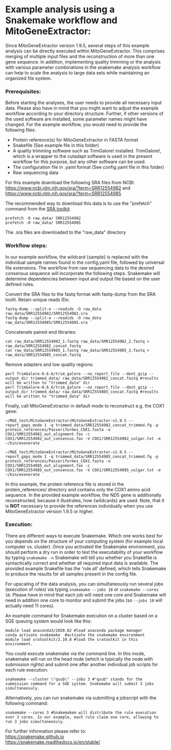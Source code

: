 # Example analysis using a Snakemake workflow and MitoGeneExtractor:
Since MitoGeneExtractor version 1.9.5, several steps of this example analysis can be directly executed within MitoGeneExtractor. This comprises merging of multiple input files and the reconstruction of more than one gene sequence.
In addition, implementing quality trimming or the analysis with various parameter combinations in the snakemake analysis workflow can help to scale the analysis to large data sets while maintaining an organized file system. 

### Prerequisites:
Before starting the analyses, the user needs to provide all necessary input data. Please also have in mind that you might want to adjust the example workflow according to your directory structure. Further, if other versions of the used software are installed, some parameter names might have changed.
For the example workflow, you would need to provide the following files:

- Protein reference(s) for MitoGeneExtractor in FASTA format  
- Snakefile (See example file in this folder)
- A quality trimming software such as TrimGalore! installed. TrimGalore!, which is a wrapper to the cutadapt software is used in the present workflow for this purpose, but any other software can be used. 
- The configuration file in .yaml format (See config.yaml file in this folder) 
- Raw sequencing data

For this example download the following SRA files from NCBI:
https://www.ncbi.nlm.nih.gov/sra/?term=SRR12554982 and https://www.ncbi.nlm.nih.gov/sra/?term=SRR12554985

The recommended way to download this data is to use the "prefetch" command from the [SRA toolkit](https://trace.ncbi.nlm.nih.gov/Traces/sra/sra.cgi?view=software).

```{r, eval=TRUE}
prefetch -O raw_data/ SRR12554982 
prefetch -O raw_data/ SRR12554985
```
The .sra files are downloaded to the "raw_data" directory

### Workflow steps:
In our example workflow, the wildcard {sample} is replaced with the individual sample names found in the config.yaml file, followed by universal file extensions. The workflow from raw sequencing data to the desired consensus sequence will incorporate the following steps. Snakemake will determine dependencies between input and output file based on the user defined rules.

Convert the SRA files to the fastq format with fastq-dump from the SRA toolit. Retain unique reads IDs:
```{r, eval=TRUE}
fastq-dump --split-e --readids -O raw_data raw_data/SRR12554982/SRR12554982.sra
fastq-dump --split-e --readids -O raw_data raw_data/SRR12554985/SRR12554985.sra
```

Concatenate paired-end libraries:
```{r, eval=TRUE}
cat raw_data/SRR12554982_1.fastq raw_data/SRR12554982_2.fastq > raw_data/SRR12554982_concat.fastq
cat raw_data/SRR12554985_1.fastq raw_data/SRR12554985_2.fastq > raw_data/SRR12554985_concat.fastq
```

Remove adapters and low quality regions:
```{r, eval=TRUE}
perl TrimGalore-0.6.6/trim_galore --no_report_file --dont_gzip --output_dir trimmed_data/ raw_data/SRR12554982_concat.fastq #results will be written to "trimmed_data" dir 
perl TrimGalore-0.6.6/trim_galore --no_report_file --dont_gzip --output_dir trimmed_data/ raw_data/SRR12554985_concat.fastq #results will be written to "trimmed_data" dir 
```

Finally, call MitoGeneExtractor in default mode to reconstruct e.g. the COX1 gene:
```{r, eval=TRUE}
~/MGE_test/MitoGeneExtractor/MitoGeneExtractor-v1.9.5 --report_gaps_mode 1 -q trimmed_data/SRR12554982_concat_trimmed.fq -p protein_references/Passeriformes_COX1.fasta -o COX1/SRR12554982_out_alignment.fas -c COX1/SRR12554982_out_consensus.fas -V COX1/SRR12554982_vulgar.txt -e ~/bin/exonerate

~/MGE_test/MitoGeneExtractor/MitoGeneExtractor-v1.9.5 --report_gaps_mode 1 -q trimmed_data/SRR12554985_concat_trimmed.fq -p protein_references/Passeriformes_COX1.fasta -o COX1/SRR12554985_out_alignment.fas -c COX1/SRR12554985_out_consensus.fas -V COX1/SRR12554985_vulgar.txt -e ~/bin/exonerate
```
In this example, the protein reference file is stored in the protein_references/ directory and contains only the COX1 amino acid sequence. In the provided example workflow, the ND5 gene is additionally reconstructed, because it illustrates, how {wildcards} are used. Note, that it is **NOT** necessary to provide the references individually when you use MitoGeneExtractor version 1.9.5 or higher. 

### Execution:
There are different ways to execute Snakemake. Which one works best for you depends on the structure of your computing system (for example local computer vs. cluster).
Once you activated the Snakemake environment, you should perform a dry run in order to test the executability of your workflow by typing ```snakemake -n```
Snakemake will tell you whether you Snakefile is syntactically correct and whether all required input data is available. The provided example Snakefile has the 'rule all' defined, which tells Snakemake to produce the results for all samples present in the config file.

For upscaling of the data analysis, you can simultaneously run several jobs (execution of rules) via typing ```snakemake --jobs 10``` or  ```snakemake --cores 10```. Please have in mind that each job will need one core and Snakemake will need in addition one core to monitor and submit the jobs (so ```--jobs 10``` will actually need 11 cores).

An example command for Snakemake execution on a cluster based on a SGE queuing system would look like this:

```
module load anaconda3/2020.02 #load anaconda package manager
conda activate snakemake  #activate the snakemake environment
module load sratoolkit/2.10.8 #load the sratoolkit in this environment. 
```
You could execute snakemake via the command line. In this mode, snakemake will run on the head node (which is typically the node with submission rights) and submit one after another individual job scripts for each rule execution:
```
snakemake --cluster \"qsub\" --jobs 3 #"qsub" stands for the submission command for a SGE system. Snakemake will submit 3 jobs simultaneosuly.
```

Alternatively, you can run snakemake via submitting a jobscript with the following command:

```
snakemake --cores 3 #Snakemakem will distribute the rule execution over 3 cores. In our example, each rule claim one core, allowing to run 3 jobs simultaneosuly.
```

For further information please refer to:  
https://snakemake.github.io  
https://snakemake.readthedocs.io/en/stable/
